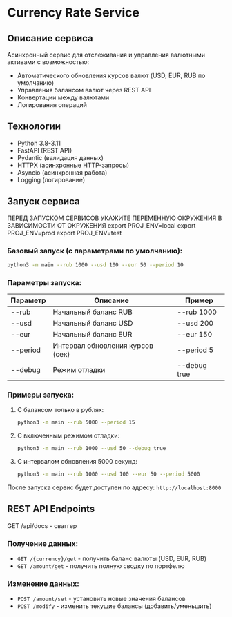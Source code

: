 # Currency Rate Service

## Описание сервиса
Асинхронный сервис для отслеживания и управления валютными активами с возможностью:
- Автоматического обновления курсов валют (USD, EUR, RUB по умолчанию)
- Управления балансом валют через REST API
- Конвертации между валютами
- Логирования операций

## Технологии
- Python 3.8-3.11
- FastAPI (REST API)
- Pydantic (валидация данных)
- HTTPX (асинхронные HTTP-запросы)
- Asyncio (асинхронная работа)
- Logging (логирование)

## Запуск сервиса
ПЕРЕД ЗАПУСКОМ СЕРВИСОВ УКАЖИТЕ ПЕРЕМЕННУЮ ОКРУЖЕНИЯ В ЗАВИСИМОСТИ ОТ ОКРУЖЕНИЯ
export PROJ_ENV=local
export PROJ_ENV=prod
export PROJ_ENV=test
### Базовый запуск (с параметрами по умолчанию):
```bash
python3 -m main --rub 1000 --usd 100 --eur 50 --period 10
```

### Параметры запуска:
| Параметр  | Описание                          | Пример           |
|-----------|-----------------------------------|------------------|
| --rub     | Начальный баланс RUB              | --rub 1000       |
| --usd     | Начальный баланс USD              | --usd 200        |
| --eur     | Начальный баланс EUR              | --eur 150        |
| --period  | Интервал обновления курсов (сек)  | --period 5       |
| --debug   | Режим отладки                     | --debug true     |

### Примеры запуска:
1. С балансом только в рублях:
   ```bash
   python3 -m main --rub 5000 --period 15
   ```

2. С включенным режимом отладки:
   ```bash
   python3 -m main --rub 1000 --usd 50 --debug true
   ```

3. С интервалом обновления 5000 секунд:
   ```bash
   python3 -m main --rub 1000 --usd 100 --eur 50 --period 5000
   ```

После запуска сервис будет доступен по адресу: `http://localhost:8000`

## REST API Endpoints
GET /api/docs - сваггер
### Получение данных:
- `GET /{currency}/get` - получить баланс валюты (USD, EUR, RUB)
- `GET /amount/get` - получить полную сводку по портфелю

### Изменение данных:
- `POST /amount/set` - установить новые значения балансов
- `POST /modify` - изменить текущие балансы (добавить/уменьшить)
